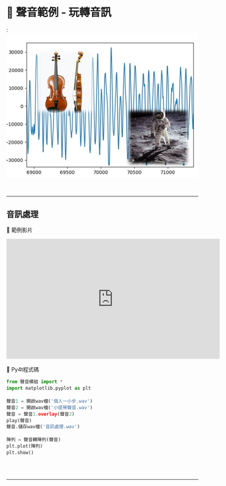 # 🔰 聲音範例 - 玩轉音訊


: ![聲音處理](audio_processing.jpg)

<br/>

-------------------------------------

## 音訊處理

🎦 範例影片

<iframe width="560" height="315" src="https://www.youtube.com/embed/bxVtlTDf5hE?start=0&amp;end=702" frameborder="0" allow="accelerometer; autoplay; encrypted-media; gyroscope; picture-in-picture" allowfullscreen></iframe>


📄 Py4t程式碼

```python
from 聲音模組 import *
import matplotlib.pyplot as plt

聲音1 = 開啟wav檔('個人一小步.wav')
聲音2 = 開啟wav檔('小提琴聲音.wav')
聲音 = 聲音1.overlay(聲音2)
play(聲音)
聲音.儲存wav檔('音訊處理.wav')

陣列 = 聲音轉陣列(聲音)
plt.plot(陣列)
plt.show()
```

<br/><br/>

-------------------------------------